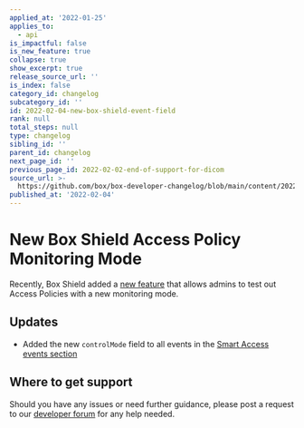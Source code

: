 ```yaml
---
applied_at: '2022-01-25'
applies_to:
  - api
is_impactful: false
is_new_feature: true
collapse: true
show_excerpt: true
release_source_url: ''
is_index: false
category_id: changelog
subcategory_id: ''
id: 2022-02-04-new-box-shield-event-field
rank: null
total_steps: null
type: changelog
sibling_id: ''
parent_id: changelog
next_page_id: ''
previous_page_id: 2022-02-02-end-of-support-for-dicom
source_url: >-
  https://github.com/box/box-developer-changelog/blob/main/content/2022/02-04-new-box-shield-event-field.md
published_at: '2022-02-04'
---
```

# New Box Shield Access Policy Monitoring Mode

Recently, Box Shield added a [new feature][3] that allows admins to test out Access Policies with a new monitoring mode.

<!-- more -->

## Updates

* Added the new `controlMode` field to all events in the [Smart Access events section][2]

## Where to get support

Should you have any issues or need further guidance, please post a request to
our [developer forum][1] for any help needed.

[1]: https://support.box.com/hc/en-us/community/topics/360001932973-Platform-and-Developer-Forum
[2]: g://events/event-triggers/shield-alert-events/#smart-access
[3]: https://support.box.com/hc/en-us/articles/360044196353#enforce_vs_monitor